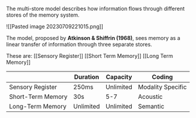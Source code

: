 

The multi-store model describes how information flows through different stores of the memory system.

![[Pasted image 20230709221015.png]]

The model, proposed by **Atkinson & Shiffrin (1968)**, sees memory as a linear transfer of information through three separate stores.

These are:
[[Sensory Register]]
[[Short Term Memory]]
[[Long Term Memory]]

|                   | Duration  | Capacity  | Coding            |
| ----------------- | --------- | --------- | ----------------- |
| Sensory Register  | 250ms     | Unlimited | Modality Specific |
| Short-Term Memory | 30s       | 5-7       | Acoustic          |
| Long-Term Memory  | Unlimited | Unlimited | Semantic                  |

